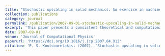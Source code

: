 ```yaml
---
title: "Stochastic upscaling in solid mechanics: An exercise in machine learning"
collection: publications
category: journal
permalink: /publication/2007-09-01-stochastic-upscaling-in-solid-mechanics
excerpt: 'This paper presents a consistent theoretical and computational framework for upscaling in random microstructures, using an information-theoretic approach and machine learning techniques to reduce dimensionality and assess approximation accuracy.'
date: 2007-09-01
venue: 'Journal of Computational Physics'
paperurl: 'https://doi.org/10.1016/j.jcp.2007.04.012'
citation: 'P. S. Koutsourelakis. (2007). "Stochastic upscaling in solid mechanics: An exercise in machine learning." <i>Journal of Computational Physics</i>, 226(1), 301–325. doi: 10.1016/j.jcp.2007.04.012.'
---
```

